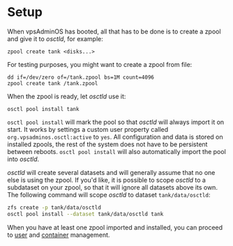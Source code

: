 # Setup

When vpsAdminOS has booted, all that has to be done is to create a zpool and
give it to *osctld*, for example:

```
zpool create tank <disks...>
```

For testing purposes, you might want to create a zpool from file:

```
dd if=/dev/zero of=/tank.zpool bs=1M count=4096
zpool create tank /tank.zpool
```

When the zpool is ready, let *osctld* use it:

```
osctl pool install tank
```

`osctl pool install` will mark the pool so that *osctld* will always import it
on start. It works by settings a custom user property called
`org.vpsadminos.osctl:active` to `yes`. All configuration and data is stored on
installed zpools, the rest of the system does not have to be persistent between
reboots. `osctl pool install` will also automatically import the pool into *osctld*.

*osctld* will create several datasets and will generally assume that no one else
is using the zpool. If you'd like, it is possible to scope *osctld* to
a subdataset on your zpool, so that it will ignore all datasets above its own.
The following command will scope *osctld* to dataset `tank/data/osctld`:

```bash
zfs create -p tank/data/osctld
osctl pool install --dataset tank/data/osctld tank
```

When you have at least one zpool imported and installed, you can proceed
to [user](users.md) and [container](containers.md) management.

